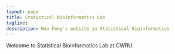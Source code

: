 ```yaml
---
layout: page
title: Statistical Bioinformatics Lab
tagline: 
description: Hao Feng's website in Statistical Bioinformatics
---
```


<!-- Main component for a primary marketing message or call to action -->
<div class="jumbotron">
    <p> Welcome to Statistical Bioinformatics Lab at CWRU.</p> 
</div>